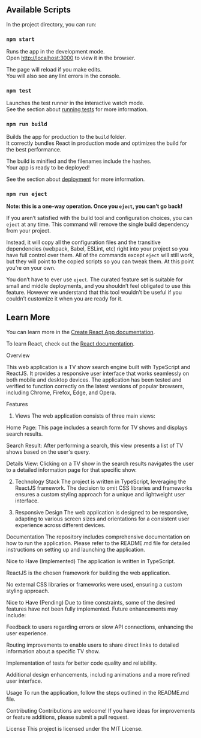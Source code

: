 ## Available Scripts

In the project directory, you can run:

### `npm start`

Runs the app in the development mode.\
Open [http://localhost:3000](http://localhost:3000) to view it in the browser.

The page will reload if you make edits.\
You will also see any lint errors in the console.

### `npm test`

Launches the test runner in the interactive watch mode.\
See the section about [running tests](https://facebook.github.io/create-react-app/docs/running-tests) for more information.

### `npm run build`

Builds the app for production to the `build` folder.\
It correctly bundles React in production mode and optimizes the build for the best performance.

The build is minified and the filenames include the hashes.\
Your app is ready to be deployed!

See the section about [deployment](https://facebook.github.io/create-react-app/docs/deployment) for more information.

### `npm run eject`

**Note: this is a one-way operation. Once you `eject`, you can’t go back!**

If you aren’t satisfied with the build tool and configuration choices, you can `eject` at any time. This command will remove the single build dependency from your project.

Instead, it will copy all the configuration files and the transitive dependencies (webpack, Babel, ESLint, etc) right into your project so you have full control over them. All of the commands except `eject` will still work, but they will point to the copied scripts so you can tweak them. At this point you’re on your own.

You don’t have to ever use `eject`. The curated feature set is suitable for small and middle deployments, and you shouldn’t feel obligated to use this feature. However we understand that this tool wouldn’t be useful if you couldn’t customize it when you are ready for it.

## Learn More

You can learn more in the [Create React App documentation](https://facebook.github.io/create-react-app/docs/getting-started).

To learn React, check out the [React documentation](https://reactjs.org/).

Overview

This web application is a TV show search engine built with TypeScript and ReactJS. It provides a responsive user interface that works seamlessly on both mobile and desktop devices. The application has been tested and verified to function correctly on the latest versions of popular browsers, including Chrome, Firefox, Edge, and Opera.

Features
1. Views
The web application consists of three main views:

Home Page: This page includes a search form for TV shows and displays search results.

Search Result: After performing a search, this view presents a list of TV shows based on the user's query.

Details View: Clicking on a TV show in the search results navigates the user to a detailed information page for that specific show.

2. Technology Stack
The project is written in TypeScript, leveraging the ReactJS framework. The decision to omit CSS libraries and frameworks ensures a custom styling approach for a unique and lightweight user interface.

3. Responsive Design
The web application is designed to be responsive, adapting to various screen sizes and orientations for a consistent user experience across different devices.

Documentation
The repository includes comprehensive documentation on how to run the application. Please refer to the README.md file for detailed instructions on setting up and launching the application.

Nice to Have (Implemented)
The application is written in TypeScript.

ReactJS is the chosen framework for building the web application.

No external CSS libraries or frameworks were used, ensuring a custom styling approach.

Nice to Have (Pending)
Due to time constraints, some of the desired features have not been fully implemented. Future enhancements may include:

Feedback to users regarding errors or slow API connections, enhancing the user experience.

Routing improvements to enable users to share direct links to detailed information about a specific TV show.

Implementation of tests for better code quality and reliability.

Additional design enhancements, including animations and a more refined user interface.

Usage
To run the application, follow the steps outlined in the README.md file.

Contributing
Contributions are welcome! If you have ideas for improvements or feature additions, please submit a pull request.

License
This project is licensed under the MIT License.

